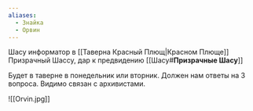 ```yaml
---
aliases:
  - Знайка
  - Орвин
---
```

Шасу информатор в [[Таверна Красный Плющ|Красном Плюще]]
Призрачный Шассу, дар к предвидению
[[Шасу#**Призрачные Шасу**]]

Будет в таверне в понедельник или вторник. Должен нам ответы на 3 вопроса.
Видимо связан с архивистами.

![[Orvin.jpg]]